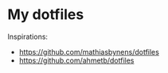 # My dotfiles
Inspirations:
* https://github.com/mathiasbynens/dotfiles
* https://github.com/ahmetb/dotfiles
